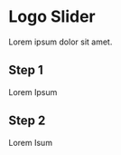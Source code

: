 Logo Slider
================================================
Lorem ipsum dolor sit amet.

Step 1
------
Lorem Ipsum

Step 2
------
Lorem Isum